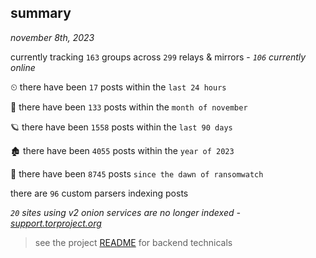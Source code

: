
## summary
_november 8th, 2023_

currently tracking `163` groups across `299` relays & mirrors - _`106` currently online_

⏲ there have been `17` posts within the `last 24 hours`

🦈 there have been `133` posts within the `month of november`

🪐 there have been `1558` posts within the `last 90 days`

🏚 there have been `4055` posts within the `year of 2023`

🦕 there have been `8745` posts `since the dawn of ransomwatch`

there are `96` custom parsers indexing posts

_`20` sites using v2 onion services are no longer indexed - [support.torproject.org](https://support.torproject.org/onionservices/v2-deprecation/)_

> see the project [README](https://github.com/joshhighet/ransomwatch#ransomwatch--) for backend technicals
